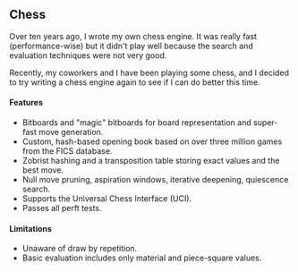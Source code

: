 ## Chess

Over ten years ago, I wrote my own chess engine. It was really fast
(performance-wise) but it didn't play well because the search and evaluation
techniques were not very good.

Recently, my coworkers and I have been playing some chess, and I decided to
try writing a chess engine again to see if I can do better this time.

#### Features

* Bitboards and "magic" bitboards for board representation and super-fast move
  generation.
* Custom, hash-based opening book based on over three million games from the
  FICS database.
* Zobrist hashing and a transposition table storing exact values and the best
  move.
* Null move pruning, aspiration windows, iterative deepening, quiescence
  search.
* Supports the Universal Chess Interface (UCI).
* Passes all perft tests.

#### Limitations

* Unaware of draw by repetition.
* Basic evaluation includes only material and piece-square values.
